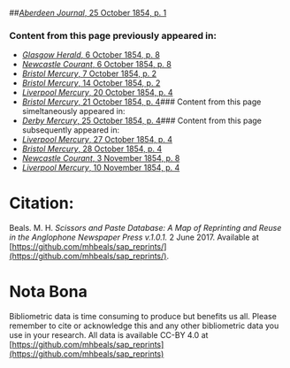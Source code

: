 ##[*Aberdeen Journal*, 25 October 1854, p. 1](https://mhbeals.github.io/sap_html/Aberdeen-Journal/Aberdeen-Journal-25-October-1854-p-1)

### Content from this page previously appeared in:
+ [*Glasgow Herald*, 6 October 1854, p. 8](https://mhbeals.github.io/sap_html/Glasgow-Herald/Glasgow-Herald-6-October-1854-p-8)
+ [*Newcastle Courant*, 6 October 1854, p. 8](https://mhbeals.github.io/sap_html/Newcastle-Courant/Newcastle-Courant-6-October-1854-p-8)
+ [*Bristol Mercury*, 7 October 1854, p. 2](https://mhbeals.github.io/sap_html/Bristol-Mercury/Bristol-Mercury-7-October-1854-p-2)
+ [*Bristol Mercury*, 14 October 1854, p. 2](https://mhbeals.github.io/sap_html/Bristol-Mercury/Bristol-Mercury-14-October-1854-p-2)
+ [*Liverpool Mercury*, 20 October 1854, p. 4](https://mhbeals.github.io/sap_html/Liverpool-Mercury/Liverpool-Mercury-20-October-1854-p-4)
+ [*Bristol Mercury*, 21 October 1854, p. 4](https://mhbeals.github.io/sap_html/Bristol-Mercury/Bristol-Mercury-21-October-1854-p-4)### Content from this page simeltaneously appeared in:
+ [*Derby Mercury*, 25 October 1854, p. 4](https://mhbeals.github.io/sap_html/Derby-Mercury/Derby-Mercury-25-October-1854-p-4)### Content from this page subsequently appeared in:
+ [*Liverpool Mercury*, 27 October 1854, p. 4](https://mhbeals.github.io/sap_html/Liverpool-Mercury/Liverpool-Mercury-27-October-1854-p-4)
+ [*Bristol Mercury*, 28 October 1854, p. 4](https://mhbeals.github.io/sap_html/Bristol-Mercury/Bristol-Mercury-28-October-1854-p-4)
+ [*Newcastle Courant*, 3 November 1854, p. 8](https://mhbeals.github.io/sap_html/Newcastle-Courant/Newcastle-Courant-3-November-1854-p-8)
+ [*Liverpool Mercury*, 10 November 1854, p. 4](https://mhbeals.github.io/sap_html/Liverpool-Mercury/Liverpool-Mercury-10-November-1854-p-4)
                    
# Citation: 

Beals. M. H. *Scissors and Paste Database: A Map of Reprinting and Reuse in the Anglophone Newspaper Press v.1.0.1.* 2 June 2017. Available at [https://github.com/mhbeals/sap_reprints/](https://github.com/mhbeals/sap_reprints/). 
                    
# Nota Bona

Bibliometric data is time consuming to produce but benefits us all. Please remember to cite or acknowledge this and any other bibliometric data you use in your research. All data is available CC-BY 4.0 at [https://github.com/mhbeals/sap_reprints](https://github.com/mhbeals/sap_reprints)